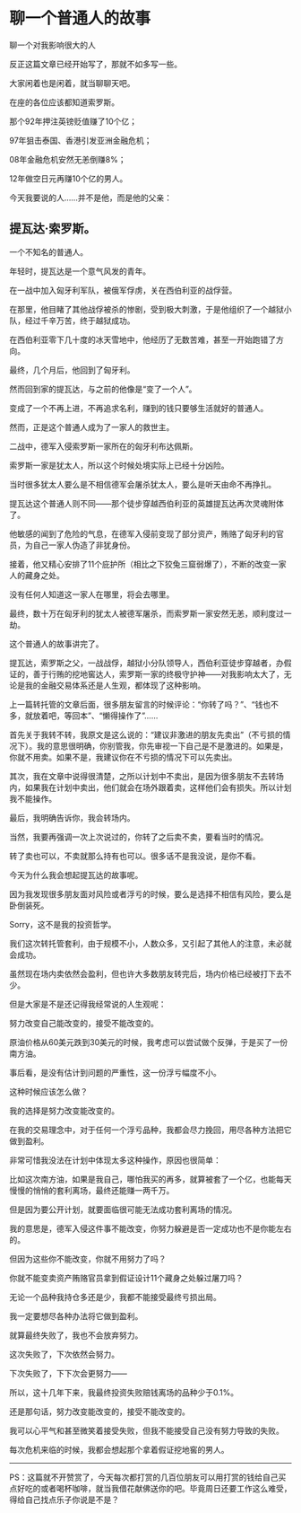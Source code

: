 # 聊一个普通人的故事



聊一个对我影响很大的人

反正这篇文章已经开始写了，那就不如多写一些。

大家闲着也是闲着，就当聊聊天吧。



在座的各位应该都知道索罗斯。

那个92年押注英镑贬值赚了10个亿；

97年狙击泰国、香港引发亚洲金融危机；

08年金融危机安然无恙倒赚8%；

12年做空日元再赚10个亿的男人。

今天我要说的人……并不是他，而是他的父亲：



## 提瓦达·索罗斯。

一个不知名的普通人。



年轻时，提瓦达是一个意气风发的青年。

在一战中加入匈牙利军队，被俄军俘虏，关在西伯利亚的战俘营。

在那里，他目睹了其他战俘被杀的惨剧，受到极大刺激，于是他组织了一个越狱小队，经过千辛万苦，终于越狱成功。

在西伯利亚零下几十度的冰天雪地中，他经历了无数苦难，甚至一开始跑错了方向。

最终，几个月后，他回到了匈牙利。

然而回到家的提瓦达，与之前的他像是“变了一个人”。

变成了一个不再上进，不再追求名利，赚到的钱只要够生活就好的普通人。

然而，正是这个普通人成为了一家人的救世主。



二战中，德军入侵索罗斯一家所在的匈牙利布达佩斯。

索罗斯一家是犹太人，所以这个时候处境实际上已经十分凶险。

当时很多犹太人要么是不相信德军会屠杀犹太人，要么是听天由命不再挣扎。



提瓦达这个普通人则不同——那个徒步穿越西伯利亚的英雄提瓦达再次灵魂附体了。

他敏感的闻到了危险的气息，在德军入侵前变现了部分资产，贿赂了匈牙利的官员，为自己一家人伪造了非犹身份。

接着，他又精心安排了11个庇护所（相比之下狡兔三窟弱爆了），不断的改变一家人的藏身之处。

没有任何人知道这一家人在哪里，将会去哪里。

最终，数十万在匈牙利的犹太人被德军屠杀，而索罗斯一家安然无恙，顺利度过一劫。



这个普通人的故事讲完了。

提瓦达，索罗斯之父，一战战俘，越狱小分队领导人，西伯利亚徒步穿越者，办假证的，善于行贿的挖地窖达人，索罗斯一家的终极守护神——对我影响太大了，无论是我的金融交易体系还是人生观，都体现了这种影响。



上一篇转托管的文章后面，很多朋友留言的时候评论：“你转了吗？”、“钱也不多，就放着吧，等回本”、“懒得操作了”……

 

首先关于我转不转，我原文是这么说的：“建议非激进的朋友先卖出”（不亏损的情况下）。我的意思很明确，你别管我，你先审视一下自己是不是激进的。如果是，你就不用卖。如果不是，我建议你在不亏损的情况下可以先卖出。



其次，我在文章中说得很清楚，之所以计划中不卖出，是因为很多朋友不去转场内，如果我在计划中卖出，他们就会在场外跟着卖，这样他们会有损失。所以计划我不能操作。



最后，我明确告诉你，我会转场内。



当然，我要再强调一次上次说过的，你转了之后卖不卖，要看当时的情况。

转了卖也可以，不卖就那么持有也可以。很多话不是我没说，是你不看。



今天为什么我会想起提瓦达的故事呢。

因为我发现很多朋友面对风险或者浮亏的时候，要么是选择不相信有风险，要么是卧倒装死。

Sorry，这不是我的投资哲学。



我们这次转托管套利，由于规模不小，人数众多，又引起了其他人的注意，未必就会成功。

虽然现在场内卖依然会盈利，但也许大多数朋友转完后，场内价格已经被打下去不少。

但是大家是不是还记得我经常说的人生观呢：



努力改变自己能改变的，接受不能改变的。



原油价格从60美元跌到30美元的时候，我考虑可以尝试做个反弹，于是买了一份南方油。

事后看，是没有估计到问题的严重性，这一份浮亏幅度不小。

这种时候应该怎么做？



我的选择是努力改变能改变的。

在我的交易理念中，对于任何一个浮亏品种，我都会尽力挽回，用尽各种方法把它做到盈利。

非常可惜我没法在计划中体现太多这种操作，原因也很简单：

比如这次南方油，如果是我自己，哪怕我买的再多，就算被套了一个亿，也能每天慢慢的悄悄的套利离场，最终还能赚一两千万。

但是因为要公开计划，就要面临很可能无法成功套利离场的情况。



我的意思是，德军入侵这件事不能改变，你努力躲避是否一定成功也不是你能左右的。

但因为这些你不能改变，你就不用努力了吗？

你就不能变卖资产贿赂官员拿到假证设计11个藏身之处躲过屠刀吗？



无论一个品种我持仓多还是少，我都不能接受最终亏损出局。

我一定要想尽各种办法将它做到盈利。

就算最终失败了，我也不会放弃努力。

这次失败了，下次依然会努力。

下次失败了，下下次会更努力——

所以，这十几年下来，我最终投资失败赔钱离场的品种少于0.1%。



还是那句话，努力改变能改变的，接受不能改变的。

我可以心平气和甚至微笑着接受失败，但我不能接受自己没有努力导致的失败。



每次危机来临的时候，我都会想起那个拿着假证挖地窖的男人。



------



PS：这篇就不开赞赏了，今天每次都打赏的几百位朋友可以用打赏的钱给自己买点好吃的或者喝杯咖啡，就当我借花献佛送你的吧。毕竟周日还要工作这么难受，得给自己找点乐子你说是不是？